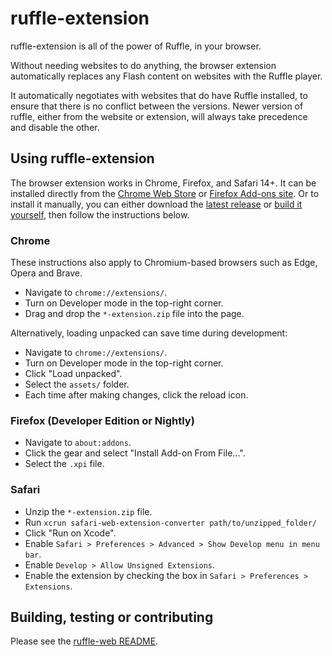# ruffle-extension

ruffle-extension is all of the power of Ruffle, in your browser.

Without needing websites to do anything, the browser extension automatically replaces any Flash content on websites with the Ruffle player.

It automatically negotiates with websites that do have Ruffle installed, to ensure that there is no conflict between the versions. Newer version of ruffle, either from the website or extension, will always take precedence and disable the other.

## Using ruffle-extension

The browser extension works in Chrome, Firefox, and Safari 14+. It can be installed directly from the [Chrome Web Store](https://chromewebstore.google.com/detail/ruffle-flash-emulator/donbcfbmhbcapadipfkeojnmajbakjdc) or [Firefox Add-ons site](https://addons.mozilla.org/firefox/addon/ruffle_rs).
Or to install it manually, you can either download the [latest release](https://github.com/ruffle-rs/ruffle/releases) or [build it yourself](../../README.md), then follow the instructions below.

### Chrome

These instructions also apply to Chromium-based browsers such as Edge, Opera and Brave.

- Navigate to `chrome://extensions/`.
- Turn on Developer mode in the top-right corner.
- Drag and drop the `*-extension.zip` file into the page.

Alternatively, loading unpacked can save time during development:

- Navigate to `chrome://extensions/`.
- Turn on Developer mode in the top-right corner.
- Click "Load unpacked".
- Select the `assets/` folder.
- Each time after making changes, click the reload icon.

### Firefox (Developer Edition or Nightly)

- Navigate to `about:addons`.
- Click the gear and select "Install Add-on From File...".
- Select the `.xpi` file.

### Safari

- Unzip the `*-extension.zip` file.
- Run `xcrun safari-web-extension-converter path/to/unzipped_folder/`
- Click "Run on Xcode".
- Enable `Safari > Preferences > Advanced > Show Develop menu in menu bar`.
- Enable `Develop > Allow Unsigned Extensions`.
- Enable the extension by checking the box in `Safari > Preferences > Extensions`.

## Building, testing or contributing

Please see the [ruffle-web README](../../README.md).
